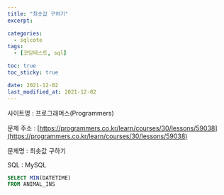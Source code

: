 ```yaml
---
title: "최솟값 구하기"
excerpt:

categories:
  - sqlcote
tags:
  - [코딩테스트, sql]

toc: true
toc_sticky: true

date: 2021-12-02
last_modified_at: 2021-12-02
---
```


사이트명 : 프로그래머스(Programmers)

문제 주소 : [https://programmers.co.kr/learn/courses/30/lessons/59038](https://programmers.co.kr/learn/courses/30/lessons/59038)

문제명 : 최솟값 구하기

SQL : MySQL

```sql
SELECT MIN(DATETIME)
FROM ANIMAL_INS
```
